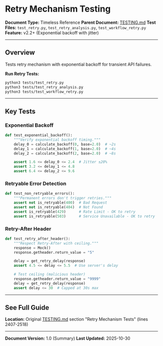 # Retry Mechanism Testing

**Document Type:** Timeless Reference
**Parent Document:** [TESTING.md](../TESTING.md)
**Test Files:** `test_retry.py`, `test_retry_analysis.py`, `test_workflow_retry.py`
**Feature:** v2.2+ (Exponential backoff with jitter)

---

## Overview

Tests retry mechanism with exponential backoff for transient API failures.

**Run Retry Tests:**
```bash
python3 tests/test_retry.py
python3 tests/test_retry_analysis.py
python3 tests/test_workflow_retry.py
```

---

## Key Tests

### Exponential Backoff
```python
def test_exponential_backoff():
    """Verify exponential backoff timing."""
    delay_0 = calculate_backoff(0, base=2.0)  # ~2s
    delay_1 = calculate_backoff(1, base=2.0)  # ~4s
    delay_2 = calculate_backoff(2, base=2.0)  # ~8s

    assert 1.6 <= delay_0 <= 2.4  # Jitter ±20%
    assert 3.2 <= delay_1 <= 4.8
    assert 6.4 <= delay_2 <= 9.6
```

### Retryable Error Detection
```python
def test_non_retryable_errors():
    """Permanent errors don't trigger retries."""
    assert not is_retryable(400)  # Bad Request
    assert not is_retryable(404)  # Not Found
    assert is_retryable(429)      # Rate Limit - OK to retry
    assert is_retryable(503)      # Service Unavailable - OK to retry
```

### Retry-After Header
```python
def test_retry_after_header():
    """Respect Retry-After with ceiling."""
    response = Mock()
    response.getheader.return_value = "5"

    delay = get_retry_delay(response)
    assert 4.5 <= delay <= 5.5  # Use server's delay

    # Test ceiling (malicious header)
    response.getheader.return_value = "9999"
    delay = get_retry_delay(response)
    assert delay <= 30  # Capped at 30s max
```

---

## See Full Guide

**Location:** Original [TESTING.md](../TESTING.md) section "Retry Mechanism Tests" (lines 2407-2518)

---

**Document Version:** 1.0 (Summary)
**Last Updated:** 2025-10-30
